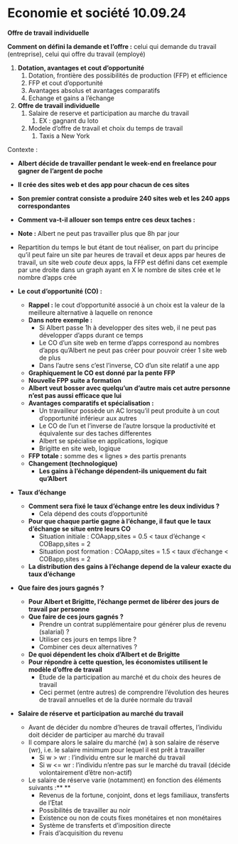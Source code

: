 # **Economie et société 10.09.24**

**Offre de travail individuelle**

**Comment on défini la demande et l’offre :** celui qui demande du travail (entreprise), celui qui offre du travail (employé)

1. **Dotation, avantages et cout d’opportunité**
   1. Dotation, frontière des possibilités de production (FFP) et efficience
   2. FFP et cout d’opportunité
   3. Avantages absolus et avantages comparatifs
   4. Echange et gains a l’échange
2. **Offre de travail individuelle**
   1. Salaire de reserve et participation au marche du travail
      1. EX : gagnant du loto
   2. Modele d’offre de travail et choix du temps de travail
      1. Taxis a New York

Contexte :

* **Albert décide de travailler pendant le week-end en freelance pour gagner de l’argent de poche**
* **Il crée des sites web et des app pour chacun de ces sites**
* **Son premier contrat consiste a produire 240 sites web et les 240 apps correspondantes**
* **Comment va-t-il allouer son temps entre ces deux taches :**
* **Note :** Albert ne peut pas travailler plus que 8h par jour
* Repartition du temps le but étant de tout réaliser, on part du principe qu’il peut faire un site par heures de travail et deux apps par heures de travail, un site web *coute* deux apps, la FFP est défini dans cet exemple par une droite dans un graph ayant en X le nombre de sites crée et le nombre d’apps crée
* **Le cout d’opportunité (CO) :**

  * **Rappel :** le cout d’opportunité associé à un choix est la valeur de la meilleure alternative à laquelle on renonce
  * **Dans notre exemple :**
    * Si Albert passe 1h à developper des sites web, il ne peut pas développer d’apps durant ce temps
    * Le CO d’un site web en terme d’apps correspond au nombres d’apps qu’Albert ne peut pas créer pour pouvoir créer 1 site web de plus
    * Dans l’autre sens c’est l’inverse, CO d’un site relatif a une app
  * **Graphiquement le CO est donné par la pente FFP**
  * **Nouvelle FPP suite a formation**
  * **Albert veut bosser avec quelqu’un d’autre mais cet autre personne n’est pas aussi efficace que lui**
  * **Avantages comparatifs et spécialisation :**
    * Un travailleur possède un AC lorsqu’il peut produite à un cout d’opportunité inférieur aux autres
    * Le CO de l’un et l’inverse de l’autre lorsque la productivité et équivalente sur des taches differentes
    * Albert se spécialise en applications, logique
    * Brigitte en site web, logique
  * **FFP totale :** somme des « lignes » des partis prenants
  * **Changement (technologique)**
    * **Les gains à l’échange dépendent-ils uniquement du fait qu’Albert**
* **Taux d’échange**

  * **Comment sera fixé le taux d’échange entre les deux individus ?**
    * Cela dépend des couts d’opportunité
  * **Pour que chaque partie gagne à l’échange, il faut que le taux d’échange se situe entre leurs CO**
    * Situation initiale : COAapp,sites = 0.5 < taux d’échange < COBapp,sites = 2
    * Situation post formation : COAapp,sites = 1.5 < taux d’échange < COBapp,sites = 2
  * **La distribution des gains à l’échange depend de la valeur exacte du taux d’échange**
* **Que faire des jours gagnés ?**

  * **Pour Albert et Brigitte, l’échange permet de libérer des jours de travail par personne**
  * **Que faire de ces jours gagnés ?**
    * Prendre un contrat supplémentaire pour générer plus de revenu (salarial) ?
    * Utiliser ces jours en temps libre ?
    * Combiner ces deux alternatives ?
  * **De quoi dépendent les choix d’Albert et de Brigitte**
  * **Pour répondre à cette question, les économistes utilisent le modèle d’offre de travail**
    * Etude de la participation au marché et du choix des heures de travail
    * Ceci permet (entre autres) de comprendre l’évolution des heures de travail annuelles et de la durée normale du travail
* **Salaire de réserve et participation au marché du travail**

  * Avant de décider du nombre d’heures de travail offertes, l’individu doit décider de participer au marché du travail
  * Il compare alors le salaire du marché (w) à son salaire de réserve (wr), i.e. le salaire minimum pour lequel il est prêt à travailler
    * Si w > wr : l’individu entre sur le marché du travail
    * Si w <= wr : l’individu n’entre pas sur le marché du travail (décide volontairement d’être non-actif)
  * Le salaire de réserve varie (notamment) en fonction des éléments suivants :** **
    * Revenus de la fortune, conjoint, dons et legs familiaux, transferts de l’Etat
    * Possibilités de travailler au noir
    * Existence ou non de couts fixes monétaires et non monétaires
    * Système de transferts et d’imposition directe
    * Frais d’acquisition du revenu
